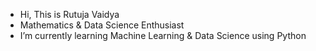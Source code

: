 - Hi, This is Rutuja Vaidya
- Mathematics & Data Science Enthusiast
- I’m currently learning Machine Learning & Data Science using Python

